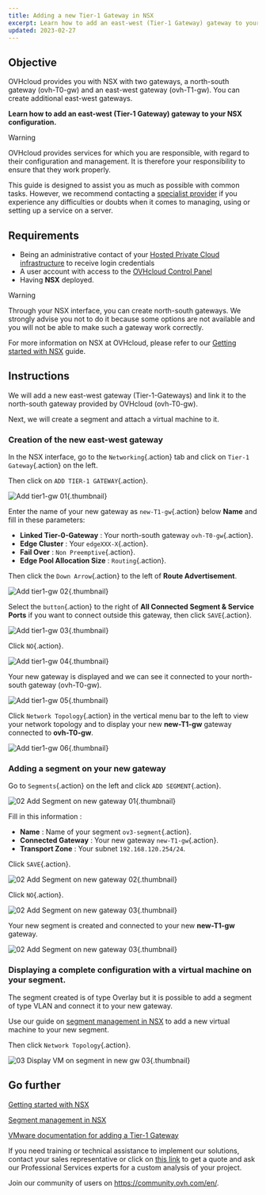 ```yaml
---
title: Adding a new Tier-1 Gateway in NSX
excerpt: Learn how to add an east-west (Tier-1 Gateway) gateway to your NSX configuration
updated: 2023-02-27
---
```


## Objective

OVHcloud provides you with NSX with two gateways, a north-south gateway (ovh-T0-gw) and an east-west gateway (ovh-T1-gw). You can create additional east-west gateways.

**Learn how to add an east-west (Tier-1 Gateway) gateway to your NSX configuration.**

> [!warning]
> OVHcloud provides services for which you are responsible, with regard to their configuration and management. It is therefore your responsibility to ensure that they work properly.
>
> This guide is designed to assist you as much as possible with common tasks. However, we recommend contacting a [specialist provider](https://partner.ovhcloud.com/en-gb/directory/) if you experience any difficulties or doubts when it comes to managing, using or setting up a service on a server.
>

## Requirements

- Being an administrative contact of your [Hosted Private Cloud infrastructure](https://www.ovhcloud.com/en-gb/enterprise/products/hosted-private-cloud/) to receive login credentials
- A user account with access to the [OVHcloud Control Panel](/links/manager)
- Having **NSX** deployed.

> [!warning]
> Through your NSX interface, you can create north-south gateways. 
> We strongly advise you not to do it because some options are not available and you will not be able to make such a gateway work correctly.

For more information on NSX at OVHcloud, please refer to our [Getting started with NSX](/pages/hosted_private_cloud/hosted_private_cloud_powered_by_vmware/nsx-01-first-steps) guide.

## Instructions

We will add a new east-west gateway (Tier-1-Gateways) and link it to the north-south gateway provided by OVHcloud (ovh-T0-gw).

Next, we will create a segment and attach a virtual machine to it.

### Creation of the new east-west gateway

In the NSX interface, go to the `Networking`{.action} tab and click on `Tier-1 Gateway`{.action} on the left.

Then click on `ADD TIER-1 GATEWAY`{.action}.

![Add tier1-gw 01](images/01-add-tier1-gw01.png){.thumbnail}

Enter the name of your new gateway as `new-T1-gw`{.action} below **Name** and fill in these parameters:

- **Linked Tier-0-Gateway** : Your north-south gateway `ovh-T0-gw`{.action}.
- **Edge Cluster** : Your `edgeXXX-X`{.action}.
- **Fail Over** : `Non Preemptive`{.action}.
- **Edge Pool Allocation Size** : `Routing`{.action}.

Then click the `Down Arrow`{.action} to the left of **Route Advertisement**.

![Add tier1-gw 02](images/01-add-tier1-gw02.png){.thumbnail}

Select the `button`{.action} to the right of **All Connected Segment & Service Ports** if you want to connect outside this gateway, then click `SAVE`{.action}.

![Add tier1-gw 03](images/01-add-tier1-gw03.png){.thumbnail}

Click `NO`{.action}.

![Add tier1-gw 04](images/01-add-tier1-gw04.png){.thumbnail}

Your new gateway is displayed and we can see it connected to your north-south gateway (ovh-T0-gw).

![Add tier1-gw 05](images/01-add-tier1-gw05.png){.thumbnail}

Click `Network Topology`{.action} in the vertical menu bar to the left to view your network topology and to display your new **new-T1-gw** gateway connected to **ovh-T0-gw**.

![Add tier1-gw 06](images/01-add-tier1-gw06.png){.thumbnail}

### Adding a segment on your new gateway

Go to `Segments`{.action} on the left and click `ADD SEGMENT`{.action}.

![02 Add Segment on new gateway 01](images/02-add-segment-on-new-gw01.png){.thumbnail}

Fill in this information : 

- **Name** : Name of your segment `ov3-segment`{.action}.
- **Connected Gateway** : Your new gateway `new-T1-gw`{.action}.
- **Transport Zone** : Your subnet `192.168.120.254/24`.

Click `SAVE`{.action}.

![02 Add Segment on new gateway 02](images/02-add-segment-on-new-gw02.png){.thumbnail}

Click `NO`{.action}.

![02 Add Segment on new gateway 03](images/02-add-segment-on-new-gw03.png){.thumbnail}

Your new segment is created and connected to your new **new-T1-gw** gateway. 

![02 Add Segment on new gateway 03](images/02-add-segment-on-new-gw03.png){.thumbnail}

### Displaying a complete configuration with a virtual machine on your segment.

The segment created is of type Overlay but it is possible to add a segment of type VLAN and connect it to your new gateway.

Use our guide on [segment management in NSX](/pages/hosted_private_cloud/hosted_private_cloud_powered_by_vmware/nsx-02-segment-management) to add a new virtual machine to your new segment.

Then click `Network Topology`{.action}.

![03 Display VM on segment in new gw 03](images/03-display-vm-on-segment-in-new-gw01.png){.thumbnail}

## Go further <a name="gofurther"></a>

[Getting started with NSX](/pages/hosted_private_cloud/hosted_private_cloud_powered_by_vmware/nsx-01-first-steps)

[Segment management in NSX](/pages/hosted_private_cloud/hosted_private_cloud_powered_by_vmware/nsx-02-segment-management)

[VMware documentation for adding a Tier-1 Gateway](https://docs.vmware.com/en/VMware-NSX-T-Data-Center/3.2/administration/GUID-EEBA627A-0860-477A-95A7-7645BA562D62.html)

If you need training or technical assistance to implement our solutions, contact your sales representative or click on [this link](https://www.ovhcloud.com/en-gb/professional-services/) to get a quote and ask our Professional Services experts for a custom analysis of your project.

Join our community of users on <https://community.ovh.com/en/>.
